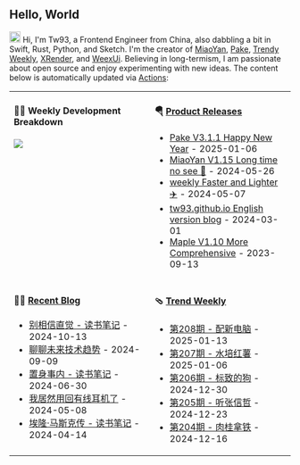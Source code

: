 ## Hello, World

<img src='https://x.tw93.fun/images/hi.gif' alt='Hi' width="20"/> Hi, I'm Tw93, a Frontend Engineer from China, also dabbling a bit in Swift, Rust, Python, and Sketch. I'm the creator of [MiaoYan](https://miaoyan.app/), [Pake](https://github.com/tw93/pake), [Trendy Weekly](https://weekly.tw93.fun/), [XRender](https://xrender.fun/), and [WeexUi](https://apache.github.io/incubator-weex-ui/). Believing in long-termism, I am passionate about open source and enjoy experimenting with new ideas. The content below is automatically updated via <a href="https://github.com/tw93/tw93/actions" target="_blank">Actions</a>:

<table width="960px">
<tr>
<td valign="top" width="50%">

#### 🏊‍♂️ Weekly Development Breakdown

<picture>
  <source media="(prefers-color-scheme: dark)" srcset="https://x.tw93.fun/images/wakatime_weekly_language_stats_black.svg">
  <source media="(prefers-color-scheme: light)" srcset="https://x.tw93.fun/images/wakatime_weekly_language_stats.svg">
  <img src="https://x.tw93.fun/images/wakatime_weekly_language_stats.svg">
</picture>

</td>
<td valign="top" width="50%">

#### 🪂 <a href="https://github.com/tw93/tw93/blob/master/releases.md" target="_blank">Product Releases</a>

<!-- recent_releases starts -->
* <a href='https://github.com/tw93/Pake/releases/tag/V3.1.1' target='_blank'>Pake V3.1.1 Happy New Year</a> - 2025-01-06
* <a href='https://github.com/tw93/MiaoYan/releases/tag/V1.15.0' target='_blank'>MiaoYan V1.15 Long time no see 🥂</a> - 2024-05-26
* <a href='https://github.com/tw93/weekly/releases/tag/V0.6.0' target='_blank'>weekly Faster and Lighter ✈️</a> - 2024-05-07
* <a href='https://github.com/tw93/tw93.github.io/releases/tag/V0.5.0' target='_blank'>tw93.github.io English version blog</a> - 2024-03-01
* <a href='https://github.com/tw93/Maple/releases/tag/V1.10' target='_blank'>Maple V1.10 More Comprehensive</a> - 2023-09-13
<!-- recent_releases ends -->

</td>
</tr>
<tr>
<td valign="top" width="50%">

#### 🤾‍♂️ <a href="https://tw93.fun" target="_blank">Recent Blog</a>

<!-- blog starts -->
* <a href='https://tw93.fun/2024-10-13/intuition.html' target='_blank'>别相信直觉 - 读书笔记</a> - 2024-10-13
* <a href='https://tw93.fun/2024-09-09/future.html' target='_blank'>聊聊未来技术趋势</a> - 2024-09-09
* <a href='https://tw93.fun/2024-06-30/china.html' target='_blank'>置身事内 - 读书笔记</a> - 2024-06-30
* <a href='https://tw93.fun/2024-05-08/sony.html' target='_blank'>我居然用回有线耳机了</a> - 2024-05-08
* <a href='https://tw93.fun/2024-04-14/musk.html' target='_blank'>埃隆·马斯克传 - 读书笔记</a> - 2024-04-14
<!-- blog ends -->

</td>
<td valign="top" width="50%">

#### 🩴 <a href="https://weekly.tw93.fun" target="_blank">Trend Weekly</a>

<!-- weekly starts -->

* <a href='https://weekly.tw93.fun/posts/208-%E9%85%8D%E6%96%B0%E7%94%B5%E8%84%91/' target='_blank'>第208期 - 配新电脑</a> - 2025-01-13
* <a href='https://weekly.tw93.fun/posts/207-%E6%B0%B4%E5%9F%B9%E7%BA%A2%E8%96%AF/' target='_blank'>第207期 - 水培红薯</a> - 2025-01-06
* <a href='https://weekly.tw93.fun/posts/206-%E6%A0%87%E8%87%B4%E7%9A%84%E7%8B%97/' target='_blank'>第206期 - 标致的狗</a> - 2024-12-30
* <a href='https://weekly.tw93.fun/posts/205-%E5%90%AC%E5%BC%A0%E4%BF%A1%E5%93%B2/' target='_blank'>第205期 - 听张信哲</a> - 2024-12-23
* <a href='https://weekly.tw93.fun/posts/204-%E8%82%89%E6%A1%82%E6%8B%BF%E9%93%81/' target='_blank'>第204期 - 肉桂拿铁</a> - 2024-12-16
<!-- weekly ends -->

</td>
</tr>

</table>
